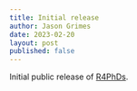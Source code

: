 ```yaml
---
title: Initial release
author: Jason Grimes
date: 2023-02-20
layout: post
published: false
---
```


Initial public release of [R4PhDs](https://github.com/polla-fattah/R4PhDs).